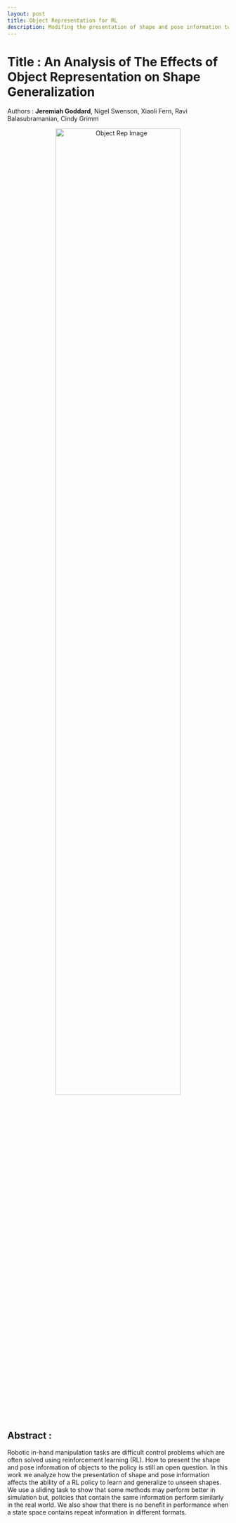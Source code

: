 ```yaml
---
layout: post
title: Object Representation for RL
description: Modifing the presentation of shape and pose information to find allow beter generalization
---
```


Title : An Analysis of The Effects of Object Representation on Shape Generalization
=========

Authors : **Jeremiah Goddard**, Nigel Swenson, Xiaoli Fern, Ravi Balasubramanian, Cindy Grimm

<div style="text-align: center;">
  <img src="{{ '/assets/Sim_Real.png' | relative_url }}" alt="Object Rep Image" style="max-width: 600px; width: 75%; height: auto;" />
</div>

Abstract : 
----------
Robotic in-hand manipulation tasks are difficult control problems which are often solved using reinforcement learning (RL). How to present the shape and pose information of objects to the policy is still an open question. In this work we analyze how the presentation of shape and pose information affects the ability of a RL policy to learn and generalize to unseen shapes. We use a sliding task to show that some methods may perform better in simulation but, policies that contain the same information perform similarly in the real world. We also show that there is no benefit in performance when a state space contains repeat information in different formats.


